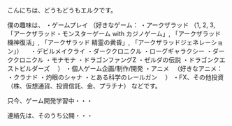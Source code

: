 こんにちは、どうもどうもエルクです。

僕の趣味は、
・ゲームプレイ
  （好きなゲーム：
  ・アークザラッド
    （1, 2, 3,
    「アークザラッド・モンスターゲーム with カジノゲーム」,
    「アークザラッド 機神復活」,
    「アークザラッド 精霊の黄昏」,
    「アークザラッドジェネレーション」）
　・デビルメイクライ
  ・ダーククロニクル
  ・ローグギャラクシー
  ・ダーククロニクル
  ・モナモナ
  ・ドラゴンファングZ
  ・ゼルダの伝説
  ・ドラゴンクエストビルダーズ
 　）
・個人ゲーム企画/制作/開発
・アニメ
　（好きなアニメ：
  ・クラナド
  ・灼眼のシャナ
  ・とある科学のレールガン
 　）
・FX、その他投資（株、仮想通貨、投資信託、金、プラチナ）
などです。

只今、ゲーム開発学習中・・・

連絡先は、そのうち公開・・・

<!---
eruku9/eruku9 is a ✨ special ✨ repository because its `README.md` (this file) appears on your GitHub profile.
You can click the Preview link to take a look at your changes.
--->

